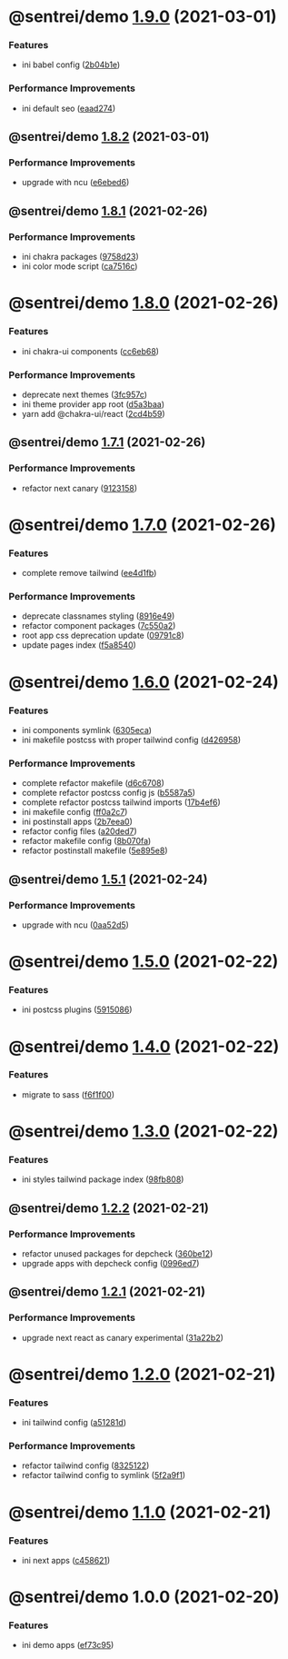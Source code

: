 # @sentrei/demo [1.9.0](https://github.com/sentrei/sentrei/compare/@sentrei/demo@1.8.2...@sentrei/demo@1.9.0) (2021-03-01)

### Features

- ini babel config ([2b04b1e](https://github.com/sentrei/sentrei/commit/2b04b1e59e1a6e6921928bc732575d8894daa482))

### Performance Improvements

- ini default seo ([eaad274](https://github.com/sentrei/sentrei/commit/eaad27454c1f7b6357e0f9406cafd4d6cc2ab62d))

## @sentrei/demo [1.8.2](https://github.com/sentrei/sentrei/compare/@sentrei/demo@1.8.1...@sentrei/demo@1.8.2) (2021-03-01)

### Performance Improvements

- upgrade with ncu ([e6ebed6](https://github.com/sentrei/sentrei/commit/e6ebed693084fbffe0e2b632bc27f5d4fde0d69a))

## @sentrei/demo [1.8.1](https://github.com/sentrei/sentrei/compare/@sentrei/demo@1.8.0...@sentrei/demo@1.8.1) (2021-02-26)

### Performance Improvements

- ini chakra packages ([9758d23](https://github.com/sentrei/sentrei/commit/9758d2357fdf8a6adfeeb9f5a7585826ec4f3f3c))
- ini color mode script ([ca7516c](https://github.com/sentrei/sentrei/commit/ca7516c3742ac9c57a22947b6197396a9b4b31df))

# @sentrei/demo [1.8.0](https://github.com/sentrei/sentrei/compare/@sentrei/demo@1.7.1...@sentrei/demo@1.8.0) (2021-02-26)

### Features

- ini chakra-ui components ([cc6eb68](https://github.com/sentrei/sentrei/commit/cc6eb68776e236ec2dbbd64a687496b2b3375b67))

### Performance Improvements

- deprecate next themes ([3fc957c](https://github.com/sentrei/sentrei/commit/3fc957c13ecb11c692bff3cba94b29986ce00f67))
- ini theme provider app root ([d5a3baa](https://github.com/sentrei/sentrei/commit/d5a3baa46863f28801ea114dae44a68c8d9048b2))
- yarn add @chakra-ui/react ([2cd4b59](https://github.com/sentrei/sentrei/commit/2cd4b592f5c4356143b01926af7d2ee0bb434791))

## @sentrei/demo [1.7.1](https://github.com/sentrei/sentrei/compare/@sentrei/demo@1.7.0...@sentrei/demo@1.7.1) (2021-02-26)

### Performance Improvements

- refactor next canary ([9123158](https://github.com/sentrei/sentrei/commit/9123158d28b13b8ff0d508525c941b18ec449625))

# @sentrei/demo [1.7.0](https://github.com/sentrei/sentrei/compare/@sentrei/demo@1.6.0...@sentrei/demo@1.7.0) (2021-02-26)

### Features

- complete remove tailwind ([ee4d1fb](https://github.com/sentrei/sentrei/commit/ee4d1fba888215684b6223d9b29817fa75b96967))

### Performance Improvements

- deprecate classnames styling ([8916e49](https://github.com/sentrei/sentrei/commit/8916e49423d5a1287806c3883dd82b55ee220af4))
- refactor component packages ([7c550a2](https://github.com/sentrei/sentrei/commit/7c550a27ef0f079977884d00e0eadef30c9b8414))
- root app css deprecation update ([09791c8](https://github.com/sentrei/sentrei/commit/09791c8ccdc7f3b366bb5d71529cf7834b08e606))
- update pages index ([f5a8540](https://github.com/sentrei/sentrei/commit/f5a85405dd1907898e9b460bbc58be170fcaa1de))

# @sentrei/demo [1.6.0](https://github.com/sentrei/sentrei/compare/@sentrei/demo@1.5.1...@sentrei/demo@1.6.0) (2021-02-24)

### Features

- ini components symlink ([6305eca](https://github.com/sentrei/sentrei/commit/6305eca49b7257db2d21af9b0bc62dec0f426168))
- ini makefile postcss with proper tailwind config ([d426958](https://github.com/sentrei/sentrei/commit/d426958e55bc10496442f521d8ac8a056ad0a329))

### Performance Improvements

- complete refactor makefile ([d6c6708](https://github.com/sentrei/sentrei/commit/d6c670805e2ed940a528e5455c9e66a46efb0b02))
- complete refactor postcss config js ([b5587a5](https://github.com/sentrei/sentrei/commit/b5587a5d244565c347bdaf28292b738b42d4ca09))
- complete refactor postcss tailwind imports ([17b4ef6](https://github.com/sentrei/sentrei/commit/17b4ef6aac97bc7f89c6a5d6a625c86f1d5ed89e))
- ini makefile config ([ff0a2c7](https://github.com/sentrei/sentrei/commit/ff0a2c77b281e99f023805c28ef05e4d321c5da3))
- ini postinstall apps ([2b7eea0](https://github.com/sentrei/sentrei/commit/2b7eea003593ab535abeafd2fde2009f137bc2d2))
- refactor config files ([a20ded7](https://github.com/sentrei/sentrei/commit/a20ded790dadf0d3df5160af5b048a9b790635ce))
- refactor makefile config ([8b070fa](https://github.com/sentrei/sentrei/commit/8b070fa09ea67ea7aae485cdc706e7cbd11a6a1c))
- refactor postinstall makefile ([5e895e8](https://github.com/sentrei/sentrei/commit/5e895e86104499c55523cf6c0231154af624c2ef))

## @sentrei/demo [1.5.1](https://github.com/sentrei/sentrei/compare/@sentrei/demo@1.5.0...@sentrei/demo@1.5.1) (2021-02-24)

### Performance Improvements

- upgrade with ncu ([0aa52d5](https://github.com/sentrei/sentrei/commit/0aa52d5a148a3400788406d0b750288c14c5d752))

# @sentrei/demo [1.5.0](https://github.com/sentrei/sentrei/compare/@sentrei/demo@1.4.0...@sentrei/demo@1.5.0) (2021-02-22)

### Features

- ini postcss plugins ([5915086](https://github.com/sentrei/sentrei/commit/59150860c2f6f94504ad647576a4a4273b9cc4b9))

# @sentrei/demo [1.4.0](https://github.com/sentrei/sentrei/compare/@sentrei/demo@1.3.0...@sentrei/demo@1.4.0) (2021-02-22)

### Features

- migrate to sass ([f6f1f00](https://github.com/sentrei/sentrei/commit/f6f1f00cfe15ba846929b4106ab39a64c726be21))

# @sentrei/demo [1.3.0](https://github.com/sentrei/sentrei/compare/@sentrei/demo@1.2.2...@sentrei/demo@1.3.0) (2021-02-22)

### Features

- ini styles tailwind package index ([98fb808](https://github.com/sentrei/sentrei/commit/98fb808c4baee092990e2fd4fa0eb31965cde604))

## @sentrei/demo [1.2.2](https://github.com/sentrei/sentrei/compare/@sentrei/demo@1.2.1...@sentrei/demo@1.2.2) (2021-02-21)

### Performance Improvements

- refactor unused packages for depcheck ([360be12](https://github.com/sentrei/sentrei/commit/360be12303fc6d7b67052d452b76b05e4e232984))
- upgrade apps with depcheck config ([0996ed7](https://github.com/sentrei/sentrei/commit/0996ed7e89c7397072c581a4671677402e4de970))

## @sentrei/demo [1.2.1](https://github.com/sentrei/sentrei/compare/@sentrei/demo@1.2.0...@sentrei/demo@1.2.1) (2021-02-21)

### Performance Improvements

- upgrade next react as canary experimental ([31a22b2](https://github.com/sentrei/sentrei/commit/31a22b284111bdee5887f86b2186325657491bc6))

# @sentrei/demo [1.2.0](https://github.com/sentrei/sentrei/compare/@sentrei/demo@1.1.0...@sentrei/demo@1.2.0) (2021-02-21)

### Features

- ini tailwind config ([a51281d](https://github.com/sentrei/sentrei/commit/a51281d7fc72c314f0307953cc0d9dbbbda12c49))

### Performance Improvements

- refactor tailwind config ([8325122](https://github.com/sentrei/sentrei/commit/83251221672a9783695268736208c99360df56e2))
- refactor tailwind config to symlink ([5f2a9f1](https://github.com/sentrei/sentrei/commit/5f2a9f17a3ac6b2e43081087b7ed2f102e694713))

# @sentrei/demo [1.1.0](https://github.com/sentrei/sentrei/compare/@sentrei/demo@1.0.0...@sentrei/demo@1.1.0) (2021-02-21)

### Features

- ini next apps ([c458621](https://github.com/sentrei/sentrei/commit/c45862133d1d8758b0a6d8b2f604f4600e7bc080))

# @sentrei/demo 1.0.0 (2021-02-20)

### Features

- ini demo apps ([ef73c95](https://github.com/sentrei/sentrei/commit/ef73c9539c10031aeed3c52569bfe12cab4a39ac))
